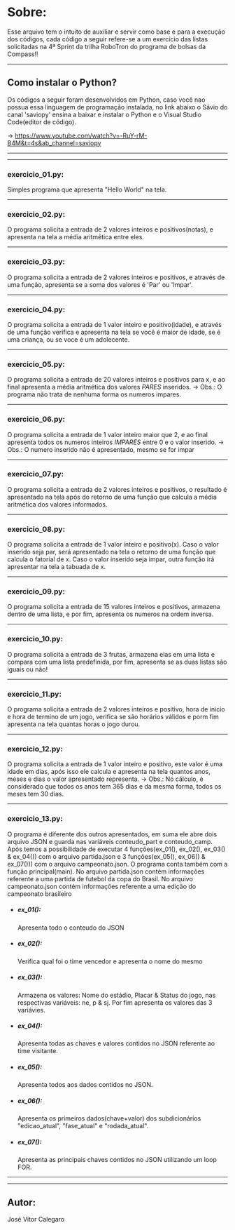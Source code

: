 # Sobre:

Esse arquivo tem o intuito de auxiliar e servir como base e para a execução dos códigos, cada código a seguir refere-se a um exercício das listas solicitadas na 4ª Sprint da trilha RoboTron do programa de bolsas da Compass!!
___________________________________________________________

## Como instalar o Python?
Os códigos a seguir foram desenvolvidos em Python, caso
você nao possua essa linguagem de programação instalada,
no link abaixo o Sávio do canal 'saviopy' ensina a baixar 
e instalar o Python e o Visual Studio Code(editor de
código).

-> https://www.youtube.com/watch?v=-RuY-rM-B4M&t=4s&ab_channel=saviopy

___________________________________________________________
___________________________________________________________


### exercicio_01.py:
Simples programa que apresenta "Hello World" na tela.
___________________________________________________________

### exercicio_02.py:
O programa solicita a entrada de 2 valores inteiros e positivos(notas), e apresenta na tela a média aritmética entre eles.
___________________________________________________________

### exercicio_03.py:
O programa solicita a entrada de 2 valores inteiros e positivos,
e através de uma função, apresenta se a soma dos valores
é 'Par' ou 'Impar'.
___________________________________________________________

### exercicio_04.py:
O programa solicita a entrada de 1 valor inteiro e positivo(idade), e através de uma função verifica e apresenta na
tela se você é maior de idade, se é uma criança, ou se voce 
é um adolecente.
___________________________________________________________

### exercicio_05.py:
O programa solicita a entrada de 20 valores inteiros e positivos para x, e ao final apresenta a média aritmética dos valores *PARES* inseridos.
-> Obs.: O programa não trata de nenhuma forma os numeros impares.
___________________________________________________________

### exercicio_06.py:
O programa solicita a entrada de 1 valor inteiro maior
que 2, e ao final apresenta todos os numeros inteiros 
*IMPARES* entre 0 e o valor inserido.
-> Obs.: O numero inserido não é apresentado, mesmo se for impar
___________________________________________________________

### exercicio_07.py:
O programa solicita a entrada de 2 valores inteiros e positivos, o resultado é apresentado na tela após do retorno de uma função que calcula a média aritmética dos valores informados.
___________________________________________________________

### exercicio_08.py:
O programa solicita a entrada de 1 valor inteiro e positivo(x).
Caso o valor inserido seja par, será apresentado na tela o retorno de uma função que calcula o fatorial de x.
Caso o valor inserido seja impar, outra função irá apresentar na tela a tabuada de x.
___________________________________________________________

### exercicio_09.py:
O programa solicita a entrada de 15 valores inteiros e positivos, armazena dentro de uma lista, e por fim, apresenta os numeros na ordem inversa.
___________________________________________________________

### exercicio_10.py:
O programa solicita a entrada de 3 frutas, armazena elas em uma lista e compara com uma lista predefinida, por fim, apresenta se as duas listas são iguais ou não!
___________________________________________________________

### exercicio_11.py:
O programa solicita a entrada de 2 valores inteiros e positivo, hora de inicio e hora de termino de um jogo, verifica se são horários válidos e porm fim apresenta na tela quantas horas o jogo durou.
___________________________________________________________

### exercicio_12.py:
O programa solicita a entrada de 1 valor inteiro e positivo, este valor é uma idade em dias, após isso ele calcula e apresenta na tela quantos anos, meses e dias o valor apresentado representa.
-> Obs.: No cálculo, é considerado que todos os anos tem 365 dias e da mesma forma, todos os meses tem 30 dias.
___________________________________________________________

### exercicio_13.py:
O programa é diferente dos outros apresentados, em suma ele abre dois arquivo JSON e guarda nas variáveis conteudo_part e conteudo_camp. Após temos a possibilidade de executar 4 funções(ex_01(), ex_02(), ex_03() & ex_04()) com o arquivo partida.json e 3 funções(ex_05(), ex_06() & ex_07())) com o arquivo campeonato.json. O programa conta também com a função principal(main).
No arquivo partida.json contém informações referente a uma partida de futebol da copa do Brasil.
No arquivo campeonato.json contém informações referente a uma edição do campeonato brasileiro

* ##### ex_01(): 
    Apresenta todo o conteudo do JSON

* ##### ex_02(): 
    Verifica qual foi o time vencedor e apresenta o nome do mesmo

* ##### ex_03(): 
    Armazena os valores: Nome do estádio, Placar & Status do jogo, nas respectivas variáveis: ne, p & sj. Por fim apresenta os valores das 3 variávies.

* ##### ex_04(): 
    Apresenta todas as chaves e valores contidos no JSON referente ao time visitante. 

* ##### ex_05(): 
    Apresenta todos aos dados contidos no JSON. 
    
* ##### ex_06(): 
    Apresenta os primeiros dados(chave+valor) dos subdicionários "edicao_atual", "fase_atual" e "rodada_atual".

* ##### ex_07(): 
    Apresenta as principais chaves contidos no JSON utilizando um loop FOR. 
___________________________________________________________
___________________________________________________________

## Autor:

José Vitor Calegaro

